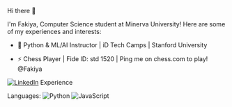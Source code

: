  Hi there 👋



I'm Fakiya, Computer Science student at Minerva University! Here are some of my experiences and interests:
- 🌳 Python & ML/AI Instructor | iD Tech Camps | Stanford University

- ⚡ Chess Player | Fide ID: std 1520 | Ping me on chess.com to play! @Fakiya

[![LinkedIn](https://img.shields.io/badge/LinkedIn-0077B5?logo=linkedin&logoColor=white)](https://www.linkedin.com/in/fakiya/)
Experience



Languages:
![Python](https://img.shields.io/badge/-Python-3776AB?logo=python&logoColor=white&style=flat)
![JavaScript](https://img.shields.io/badge/-JavaScript-F7DF1E?logo=javascript&logoColor=black&style=flat)

